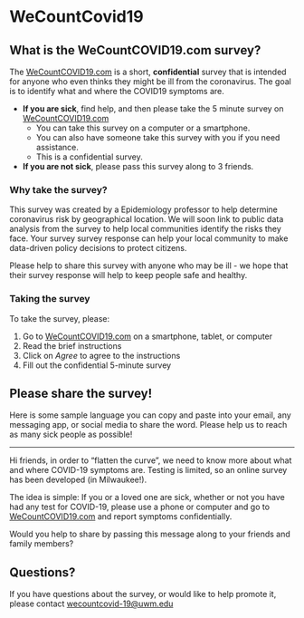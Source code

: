 # WeCountCovid19

## What is the WeCountCOVID19.com survey?

The [WeCountCOVID19.com](https://milwaukee.qualtrics.com/jfe/form/SV_3F7CQTkIgR3zugl) is a short, **confidential** survey that is intended for anyone who even thinks they might be ill from the coronavirus. The goal is to identify what and where the COVID19 symptoms are. 

- **If you are sick**, find help, and then please take the 5 minute survey on [WeCountCOVID19.com](https://milwaukee.qualtrics.com/jfe/form/SV_3F7CQTkIgR3zugl)
   - You can take this survey on a computer or a smartphone. 
   - You can also have someone take this survey with you if you need assistance.
   - This is a confidential survey.
- **If you are not sick**, please pass this survey along to 3 friends.

### Why take the survey?

This survey was created by a Epidemiology professor to help determine coronavirus risk by geographical location. We will soon link to public data analysis from the survey to help local communities identify the risks they face. Your survey survey response can help your local community to make data-driven policy decisions to protect citizens. 

Please help to share this survey with anyone who may be ill - we hope that their survey response will help to keep people safe and healthy.


### Taking the survey

To take the survey, please:

1. Go to [WeCountCOVID19.com](https://milwaukee.qualtrics.com/jfe/form/SV_3F7CQTkIgR3zugl) on a smartphone, tablet, or computer
2. Read the brief instructions
3. Click on _Agree_ to agree to the instructions
4. Fill out the confidential 5-minute survey


## Please share the survey!

Here is some sample language you can copy and paste into your email, any messaging app, or social media to share the word. Please help us to reach as many sick people as possible!

---
Hi friends, in order to “flatten the curve”, we need to know more about what and where COVID-19 symptoms are. Testing is limited, so an online survey has been developed (in Milwaukee!).

The idea is simple:  If you or a loved one are sick, whether or not you have had any test for COVID-19, please use a phone or computer and go to [WeCountCOVID19.com](https://milwaukee.qualtrics.com/jfe/form/SV_3F7CQTkIgR3zugl) and report symptoms confidentially.

Would you help to share by passing this message along to your friends and family members?

## Questions?

If you have questions about the survey, or would like to help promote it, please contact wecountcovid-19@uwm.edu 
